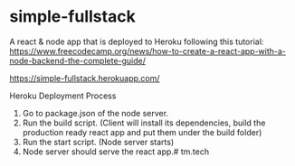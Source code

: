 # simple-fullstack

A react & node app that is deployed to Heroku following this tutorial: https://www.freecodecamp.org/news/how-to-create-a-react-app-with-a-node-backend-the-complete-guide/

https://simple-fullstack.herokuapp.com/

Heroku Deployment Process
1. Go to package.json of the node server.
2. Run the build script. (Client will install its dependencies, build the production ready react app and put them under the build folder)
3. Run the start script. (Node server starts)
4. Node server should serve the react app.# tm.tech
